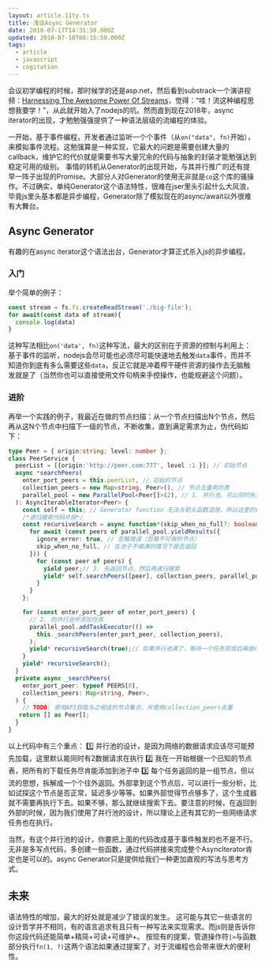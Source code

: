 ```yaml
---
layout: article.11ty.ts
title: 浅谈Async Generator
date: 2018-07-17T14:31:50.000Z
updated: 2018-07-18T08:15:59.000Z
tags:
  - article
  - javascript
  - cogitation
---
```


会议初学编程的时候，那时候学的还是asp.net，然后看到substrack一个演讲视频：[Harnessing The Awesome Power Of Streams](https://www.youtube.com/watch?v=lQAV3bPOYHo)，觉得：“哇！流这种编程思想我要学！”，从此就开始入了nodejs的坑。然而直到现在2018年，async iterator的出现，才勉勉强强提供了一种语法层级的流编程的体验。

一开始，基于事件编程，开发者通过监听一个个事件（从`on("data", fn)`开始），来模拟事件流程。这勉强算是一种实现，它最大的问题是需要创建大量的callback，维护它的代价就是需要书写大量冗余的代码与抽象的封装才能勉强达到稳定可用的级别。
事情的转机从Generator的出现开始，与其并行推广的还有提早一阵子出现的Promise。大部分人对Generator的使用无非就是`co`这个库的骚操作。不过确实，单纯Generator这个语法特性，很难在jser里头引起什么大风浪，毕竟js里头基本都是异步编程，Generator除了模拟现在的async/await以外很难有大舞台。

## Async Generator

有趣的在async iterator这个语法出台，Generator才算正式杀入js的异步编程。
### 入门
举个简单的例子：
```js
const stream = fs.fs.createReadStream('./big-file');
for await(const data of stream){
  console.log(data)
}
```
这种写法相比`on('data', fn)`这种写法，最大的区别在于资源的控制与利用上：基于事件的监听，nodejs会尽可能也必须尽可能快速地去触发`data`事件，而并不知道你到底有多么需要这些`data`，反正它就是冲着榨干硬件资源的操作去无脑触发就是了（当然你也可以直接使用文件句柄来手控操作，也能规避这个问题）。

### 进阶
再举一个实践的例子，我最近在做的节点扫描：从一个节点扫描出N个节点，然后再从这N个节点中扫描下一级的节点，不断收集，直到满足需求为止，伪代码如下：
```ts
type Peer = { origin:string; level: number };
class PeerService {
  peerList = [{origin:'http://peer.com:777', level :1 }]; // 初始节点
  async *searchPeers(
    enter_port_peers = this.peerList, // 初始的节点
    collection_peers = new Map<string, Peer>(), // 节点去重用的表
    parallel_pool = new ParallelPool<Peer[]>(2), // 1. 并行池，可以同时执行2个任务
  ): AsyncIterableIterator<Peer> {
    const self = this; // Generator function 无法与箭头函数混用，所以这里的this必须主动声明在外部。
    /*递归搜索代码片段*/
    const recursiveSearch = async function*(skip_when_no_full?: boolean) {
      for await (const peers of parallel_pool.yieldResults({
        ignore_error: true, // 忽略错误（忽略不可用的节点）
        skip_when_no_full, // 在池子不填满的情况下是否返回
      })) {
        for (const peer of peers) {
          yield peer;// 3. 先返回节点，然后再递归搜索
          yield* self.searchPeers([peer], collection_peers, parallel_pool);
        }
      }
    };

    for (const enter_port_peer of enter_port_peers) {
      // 2. 向并行池中添加任务
      parallel_pool.addTaskExecutor(() =>
        this._searchPeers(enter_port_peer, collection_peers),
      );
      yield* recursiveSearch(true);// 如果并行池满了，等待一个任务完成后再继续填充
    }
    yield* recursiveSearch();
  }
  private async _searchPeers(
    enter_port_peer: typeof PEERS[0],
    collection_peers: Map<string, Peer>,
  ) {
    // TODO: 使用API获取与之相连的节点集合，并使用collection_peers去重
   return [] as Peer[];
  }
}
```
以上代码中有三个重点：
1️⃣ 并行池的设计，是因为网络的数据请求应该尽可能预先加载，这里默认能同时有2数据请求在执行
2️⃣ 我在一开始根据一个已知的节点表，把所有的下载任务尽肯能添加到池子中
3️⃣ 每个任务返回的是一组节点，但以流的思想，拆解成一个个往外返回。外部拿到这个节点后，可以进行一些分析，比如试探这个节点是否正常，延迟多少等等。如果外部觉得节点够多了，这个生成器就不需要再执行下去。如果不够，那么就继续搜索下去。要注意的时候，在返回到外部的时候，因为我们使用了并行池的设计，所以理论上还有其它的一些网络请求任务也在执行。

当然，有这个并行池的设计，你要把上面的代码改成基于事件触发的也不是不行。无非是多写点代码，多创建一些函数，通过代码拼接来完成整个AsyncIterator肯定也是可以的。async Generator只是提供给我们一种更加直观的写法与思考方式。

## 未来

语法特性的增加，最大的好处就是减少了错误的发生。
这可能与其它一些语言的设计哲学并不相同，有的语言追求有且只有一种写法来实现需求。而js则是告诉你你这段代码还能简单+精简+可读+可维护+。
按现有的提案，管道操作符`|>`与函数部分执行`fn(1, ?)`这两个语法如果通过提案了，对于流编程也会带来很大的便利性。
